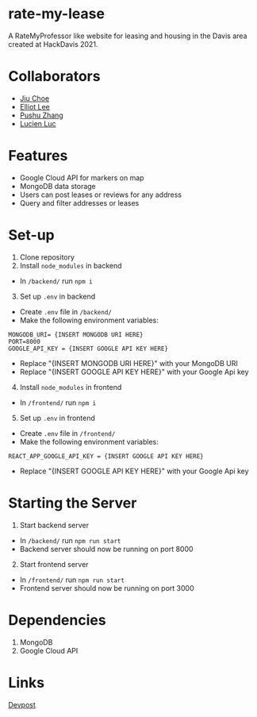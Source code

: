 # rate-my-lease
A RateMyProfessor like website for leasing and housing in the Davis area created at HackDavis 2021.

# Collaborators
- [Jiu Choe](https://github.com/jiuchoe4)
- [Elliot Lee](https://github.com/eal001)
- [Pushu Zhang](https://github.com/pushuzhang)
- [Lucien Luc](https://github.com/LucienLuc)

# Features
* Google Cloud API for markers on map
* MongoDB data storage
* Users can post leases or reviews for any address
* Query and filter addresses or leases

# Set-up
1. Clone repository
2. Install `node_modules` in backend
  * In `/backend/` run `npm i`
3. Set up `.env` in backend
  * Create `.env` file in `/backend/`
  * Make the following environment variables:
  ```
  MONGODB_URI= {INSERT MONGODB URI HERE}
  PORT=8000
  GOOGLE_API_KEY = {INSERT GOOGLE API KEY HERE}
  ```
  * Replace "{INSERT MONGODB URI HERE}" with your MongoDB URI
  * Replace "{INSERT GOOGLE API KEY HERE}" with your Google Api key
4. Install `node_modules` in frontend
  * In `/frontend/` run `npm i`
5. Set up `.env` in frontend
  * Create `.env` file in `/frontend/`
  * Make the following environment variables:
  ```
  REACT_APP_GOOGLE_API_KEY = {INSERT GOOGLE API KEY HERE}
  ```
  * Replace "{INSERT GOOGLE API KEY HERE}" with your Google Api key
  
# Starting the Server
1. Start backend server
* In `/backend/` run `npm run start`
* Backend server should now be running on port 8000
2. Start frontend server
* In `/frontend/` run `npm run start`
* Frontend server should now be running on port 3000

# Dependencies
1. MongoDB
2. Google Cloud API

# Links
[Devpost](https://devpost.com/software/rate-my-lease-dbpco3)
